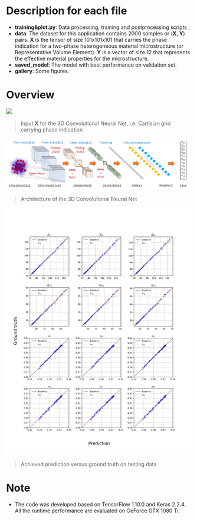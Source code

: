 
# Description for each file
- **training&plot.py**: Data processing, training and postprocessing scripts ;
- **data**: The dataset for this application contains 2000 samples or (**X, Y**) pairs. **X** is the tensor of size 101x101x101 that carries the phase indication for a two-phase heterogeneous material microstructure (or Representative Volume Element). **Y** is a vector of size 12 that represents the effective material properties for the microstructure.
- **saved_model**: The model with best performance on validation set.
- **gallery**: Some figures.

# Overview

<img src="https://github.com/Raocp/3D-ConvNeuralNet-material-property-prediction/blob/master/gallery/clous_pt.png?raw=true" width="400">

> Input **X** for the 3D Convolutional Neural Net, i.e. Cartisian grid carrying phase indication



![](https://github.com/Raocp/3D-ConvNeuralNet-material-property-prediction/blob/master/gallery/NN_archi.png?raw=true)

> Architecture of the 3D Convolutional Neural Net



<img src="https://github.com/Raocp/3D-ConvNeuralNet-material-property-prediction/blob/master/gallery/Pred_vs_Truth_test.png" width="700">

> Achieved prediction versus ground truth on testing data


# Note
- The code was developed based on TensorFlow 1.10.0 and Keras 2.2.4. All the runtime performance are evaluated on GeForce GTX 1080 Ti.
